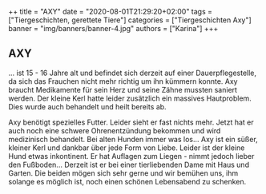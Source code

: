 ++
title = "AXY"
date = "2020-08-01T21:29:20+02:00"
tags = ["Tiergeschichten, gerettete Tiere"]
categories = ["Tiergeschichten Axy"]
banner = "img/banners/banner-4.jpg"
authors = ["Karina"]
+++

## AXY

 ... ist 15 - 16 Jahre alt und befindet sich derzeit auf einer Dauerpflegestelle, da sich das Frauchen nicht mehr richtig um ihn kümmern konnte. 
 Axy braucht Medikamente für sein Herz und seine Zähne mussten saniert werden. 
 Der kleine Kerl hatte leider zusätzlich ein massives Hautproblem. Dies wurde auch behandelt und heilt bereits ab.

Axy benötigt spezielles Futter. Leider sieht er fast nichts mehr. Jetzt hat er auch noch eine schwere Ohrenentzündung bekommen und wird medizinisch behandelt. 
Bei alten Hunden immer was los... Axy ist ein süßer, kleiner Kerl und dankbar über jede Form von Liebe.
Leider ist der kleine Hund etwas inkontinent. Er hat Auflagen zum Liegen  - nimmt jedoch lieber den Fußboden... 
Derzeit ist er bei einer tierliebenden Dame mit Haus und Garten. Die beiden mögen sich sehr gerne und wir bemühen uns, 
ihm solange es möglich ist, noch einen schönen Lebensabend zu schenken. 

